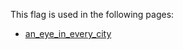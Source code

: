 This flag is used in the following pages:
 - [an_eye_in_every_city](../events/an_eye_in_every_city.md)

